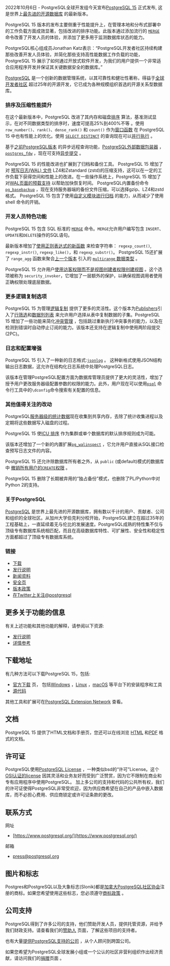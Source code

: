 2022年10月6日 - PostgreSQL全球开发组今天宣布[PostgreSQL 15](https://www.postgresql.org/docs/15/release-15.html) 正式发布, 这是世界上[最先进的开源数据库](https://www.postgresql.org/) 的最新版本。

PostgreSQL 15 版本的发布主要侧重于性能提升上，在管理本地和分布式部署中的工作负载方面成效显著，包括改进的排序功能。此版本通过添加流行的 [`MERGE`](https://www.postgresql.org/docs/15/sql-merge.html) 命令改善了开发人员的体验，并添加了更多用于监测数据库状态的能力。

PostgreSQL核心组成员Jonathan Katz表示：“PostgreSQL开发者社区持续构建那些改善开发人员体验，并简化那些支持高性能数据工作负载的功能， PostgreSQL 15 展示了如何通过开放式软件开发，为我们的用户提供一个非常适合应用程序开发并保证其关键数据安全的数据库。”

[PostgreSQL](https://www.postgresql.org) 是一个创新的数据管理系统，以其可靠性和健壮性著称，得益于[全球开发者社区](https://www.postgresql.org/community/) 超过25年的开源开发，它已成为各种规模组织首选的开源关系型数据库。

### 排序及压缩性能提升

在这个最新版本中，PostgreSQL 改进了其内存和磁盘[排序](https://www.postgresql.org/docs/15/queries-order.html) 算法，基准测试显示，在对不同数据类型的排序时，速度可提高25%到400%不等 。使用 `row_number()`、`rank()`、`dense_rank()` 和 `count()` 作为[窗口函数](https://www.postgresql.org/docs/15/functions-window.html) 在 PostgreSQL 15 中也有性能上的优化。使用 [`SELECT DISTINCT`](https://www.postgresql.org/docs/15/queries-select-lists.html#QUERIES-DISTINCT)  的查询现在可以[并行执行](https://www.postgresql.org/docs/15/parallel-query.html) 。

基于[之前PostgreSQL版本](https://www.postgresql.org/about/press/presskit14/) 的异步远程查询功能，[PostgreSQL外部数据包装器](https://www.postgresql.org/docs/15/postgres-fdw.html) ，[`postgres_fdw`](https://www.postgresql.org/docs/15/postgres-fdw.html) ，现在可支持[异步提交](https://www.postgresql.org/docs/15/postgres-fdw.html#id-1.11.7.47.11.7) 。

PostgreSQL 15 的性能改进也扩展到了归档和备份工具。 PostgreSQL 15 增加了对 [预写日志(WAL) 文件](https://www.postgresql.org/docs/15/runtime-config-wal.html#GUC-WAL-COMPRESSION) LZ4和Zstandard (zstd)的压缩支持，这可以在一定的工作负载下获得空间和性能上的改进。在一些操作系统上，PostgreSQL 15 增加了对[WAL页面的预载支持](https://www.postgresql.org/docs/15/runtime-config-wal.html#GUC-RECOVERY-PREFETCH) 以帮助加快恢复时间。 PostgreSQL内置备份命令[`pg_basebackup`](https://www.postgresql.org/docs/15/app-pgbasebackup.html) ，现在支持服务器端的备份文件压缩，可以选择gzip、LZ4和zstd格式。 PostgreSQL 15 包含了使用[自定义模块进行归档](https://www.postgresql.org/docs/15/archive-modules.html) 的能力，从而减少了使用 shell 命令的开销。


### 开发人员特色功能

PostgreSQL 15 包含 SQL 标准的 [`MERGE`](https://www.postgresql.org/docs/15/sql-merge.html) 命令。`MERGE`允许用户编写包含 `INSERT`、`UPDATE`和`DELETE`操作的SQL语句。

最新版本增加了[使用正则表达式的新函数](https://www.postgresql.org/docs/15/functions-matching.html#FUNCTIONS-POSIX-REGEXP) 来检查字符串： `regexp_count()`, `regexp_instr()`, `regexp_like()`，和 `regexp_substr()`。 PostgreSQL 15还扩展了 `range_agg` 函数来聚合[上一个版本](https://www.postgresql.org/about/press/presskit14/) 引入的 [`multirange` 数据类型](https://www.postgresql.org/docs/15/rangetypes.html) 。

PostgreSQL 15 允许用户[使用访客权限而不是视图创建者权限创建视图](https://www.postgresql.org/docs/15/sql-createview.html) 。这个选项被称为 `security_invoker`，它增加了一层额外的保护，以确保视图调用者使用正确权限处理底层数据。

### 更多逻辑复制选项

PostgreSQL 15 为管理[逻辑复制](https://www.postgresql.org/docs/15/logical-replication.html) 提供了更多的灵活性。这个版本为[Publishers](https://www.postgresql.org/docs/15/logical-replication-publication.html)引入了[行筛选](https://www.postgresql.org/docs/15/logical-replication-row-filter.html)和[数据列列表](https://www.postgresql.org/docs/15/logical-replication-col-lists.html) 来允许用户选择从表中复制数据的子集。PostgreSQL 15 增加了一些功能来简化[冲突管理](https://www.postgresql.org/docs/15/logical-replication-conflicts.html) ，包括跳过重新执行冲突事务的能力，以及在检测到错误时自动停止订阅的能力。该版本还支持在逻辑复制中使用两阶段提交(2PC)。

### 日志和配置增强

PostgreSQL 15 引入了一种新的日志格式:[`jsonlog`](https://www.postgresql.org/docs/15/runtime-config-logging.html#RUNTIME-CONFIG-LOGGING-JSONLOG) 。 这种新格式使用JSON结构输出日志数据，这允许在结构化日志系统中处理PostgreSQL日志。

该版本在管理PostgreSQL配置方面为数据库管理员提供了更大的灵活性，增加了授予用户更改服务器级配置参数的权限的能力。此外，用户现在可以使用[`psql`](https://www.postgresql.org/docs/15/app-psql.html) 命令行工具中的`\dconfig`命令搜索有关配置的信息。

### 其他值得关注的改动

PostgreSQL[服务器级的统计数据](https://www.postgresql.org/docs/15/monitoring-stats.html)现在收集到共享内存，去除了统计收集进程以及定期将这些数据写入磁盘的过程。

PostgreSQL 15 使[ICU 排序](https://www.postgresql.org/docs/15/collation.html) 作为集群或单个数据库的默认排序规则成为可能。

该版本还增加了一个新的内置扩展[`pg_walinspect`](https://www.postgresql.org/docs/15/pgwalinspect.html) ，它允许用户直接从SQL接口检查预写日志文件的内容。

PostgreSQL 15 还允许除数据库所有者之外，从 `public` (或default)模式的数据库中 [撤销所有用户的`CREATE`权限](https://www.postgresql.org/docs/15/ddl-schemas.html#DDL-SCHEMAS-PATTERNS) 。

PostgreSQL 15 删除了长期被弃用的“独占备份”模式，也删除了PL/Python中对Python 2的支持。

### 关于PostgreSQL 

[PostgreSQL](https://www.postgresql.org) 是世界上最先进的开源数据库，拥有数以千计的用户、贡献者、公司和组织的全球社区。从加州大学伯克利分校开始，PostgreSQL建立在超过35年的工程基础上，一直延续着无与伦比的发展速度。PostgreSQL成熟的特性集不仅与顶级专有数据库系统相匹配，而且在高级数据库特性、可扩展性、安全性和稳定性方面都超过了顶级专有数据库系统。

### 链接

* [下载](https://www.postgresql.org/download/)
* [发行说明](https://www.postgresql.org/docs/15/release-15.html)
* [新闻资料](https://www.postgresql.org/about/press/)
* [安全页](https://www.postgresql.org/support/security/)
* [版本政策](https://www.postgresql.org/support/versioning/)
* [在Twitter上关注@postgresql](https://twitter.com/postgresql)

## 更多关于功能的信息

有关上述功能和其他功能的解释，请参阅以下资源:

* [发行说明](https://www.postgresql.org/docs/15/release-15.html)
* [详情参考](https://www.postgresql.org/about/featurematrix/)

## 下载地址

有几种方法可以下载PostgreSQL 15，包括:

* [官方下载](https://www.postgresql.org/download/) 页， 包括[Windows](https://www.postgresql.org/download/windows/) ，[Linux](https://www.postgresql.org/download/) ，[macOS](https://www.postgresql.org/download/macosx/) 等平台下的安装程序和工具
* [源代码](https://www.postgresql.org/ftp/source/v15.0)

其他工具和扩展可在[PostgreSQL Extension Network](http://pgxn.org/) 查看。

## 文档

PostgreSQL 15 提供了HTML文档和手册页，您还可以在线浏览 [HTML](https://www.postgresql.org/docs/15/) 和[PDF](https://www.postgresql.org/files/documentation/pdf/15/postgresql-15-US.pdf) 格式的文档。

## 许可证

PostgreSQL使用[PostgreSQL License](https://www.postgresql.org/about/licence/) ，一种类似bsd的“许可”License。这个[OSI认证的license](http://www.opensource.org/licenses/postgresql/) 因其灵活和业务友好而受到广泛赞赏，因为它不限制在商业和专有应用程序中使用PostgreSQL。 加上多公司的支持和代码的公共所有权，我们的许可证使得PostgreSQL非常受欢迎，因为供应商希望在自己的产品中嵌入数据库，而不必担心费用、供应商锁定或许可证条款的更改。

## 联系方式

网址

* [https://www.postgresql.org/](https://www.postgresql.org/)

邮箱

* [press@postgresql.org](mailto:press@postgresql.org)

## 图片和标志

Postgres和PostgreSQL以及大象标志(Slonik)都是[加拿大PostgreSQL社区协会](https://www.postgres.ca)注册的商标。如果您希望使用这些标志，您必须遵守[商标政策](https://www.postgresql.org/about/policies/trademarks/) 。

## 公司支持

PostgreSQL得到了许多公司的支持，他们赞助开发人员，提供托管资源，并给予我们财政支持。请查看我们的[赞助人](https://www.postgresql.org/about/sponsors/) 页面，了解这些项目的支持者。

也有大量[提供PostgreSQL支持的公司](https://www.postgresql.org/support/professional_support/) ，从个人顾问到跨国公司。

如果您希望为PostgreSQL全球发展小组或一个公认的社区非营利组织作出经济贡献，请访问我们的[捐赠](https://www.postgresql.org/about/donate/)页面 。 